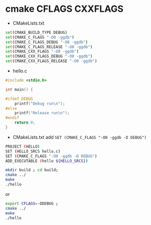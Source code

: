 # cmake CFLAGS CXXFLAGS


- CMakeLists.txt 

```sh
set(CMAKE_BUILD_TYPE DEBUG)
set(CMAKE_C_FLAGS "-O0 -ggdb")
set(CMAKE_C_FLAGS_DEBUG "-O0 -ggdb")
set(CMAKE_C_FLAGS_RELEASE "-O0 -ggdb")
set(CMAKE_CXX_FLAGS "-O0 -ggdb")
set(CMAKE_CXX_FLAGS_DEBUG "-O0 -ggdb")
set(CMAKE_CXX_FLAGS_RELEASE "-O0 -ggdb")
```


- hello.c

```c
#include <stdio.h>

int main() {

#ifdef DEBUG
    printf("Debug run\n");
#else
    printf("Release run\n");
#endif
    return 0;
}
```

- CMakeLists.txt add `SET (CMAKE_C_FLAGS "-O0 -ggdb -D DEBUG")`

```sh
PROJECT (HELLO)
SET (HELLO_SRCS hello.c)
SET (CMAKE_C_FLAGS "-O0 -ggdb -D DEBUG")
ADD_EXECUTABLE (hello ${HELLO_SRCS})
```

```sh
mkdir build ; cd build;
cmake ../
make 
./hello
```

or 

```sh
export CFLAGS=-DDEBUG ;
cmake ../
make 
./hello
```

